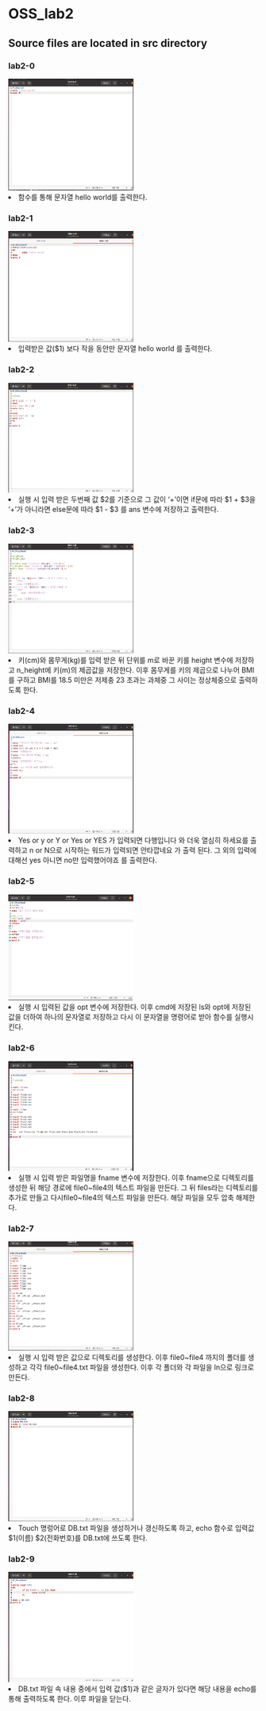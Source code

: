 # OSS_lab2

## Source files are located in src directory

### lab2-0 
<img src="https://github.com/Joong-main/OSS_lab2/blob/main/img/lab2-0%20%EC%BD%94%EB%93%9C.PNG" width="50%" height="50%">
<li>함수를 통해 문자열 hello world를 출력한다.</li>

### lab2-1 
<img src="https://github.com/Joong-main/OSS_lab2/blob/main/img/lab2-1%20%EC%BD%94%EB%93%9C.PNG" width="50%" height="50%">
<li>입력받은 값($1) 보다 작을 동안만 문자열 hello world 를 출력한다.</li>

### lab2-2 
<img src="https://github.com/Joong-main/OSS_lab2/blob/main/img/lab2-2%20%EC%BD%94%EB%93%9C.PNG" width="50%" height="50%">
<li>실행 시 입력 받은 두번째 값 $2를 기준으로 그 값이 ‘+’이면 if문에 따라 $1 + $3을 ‘+’가 아니라면 else문에 따라 $1 - $3 를 ans 변수에 저장하고 출력한다.</li>

### lab2-3 
<img src="https://github.com/Joong-main/OSS_lab2/blob/main/img/lab2-3%20%EC%BD%94%EB%93%9C.PNG" width="50%" height="50%">
<li>키(cm)와 몸무게(kg)를 입력 받은 뒤 단위를 m로 바꾼 키를 height 변수에 저장하고 n_height에 키(m)의 제곱값을 저장한다. 이후 몸무게를 키의 제곱으로 나누어 BMI를 구하고 BMI를 18.5 미만은 저제충 23 초과는 과체중 그 사이는 정상체중으로 출력하도록 한다.</li>

### lab2-4 
<img src="https://github.com/Joong-main/OSS_lab2/blob/main/img/lab2-4%20%EC%BD%94%EB%93%9C.PNG" width="50%" height="50%">
<li> 
Yes or y or Y or Yes or YES 가 입력되면 다행입니다 와 더욱 열심히 하세요를 출력하고 n or N으로 시작하는 워드가 입력되면 안타깝네요 가 출력 된다. 그 외의 입력에 대해선 yes 아니면 no만 입력했어야죠 를 출력한다. 
</li>

### lab2-5 
<img src="https://github.com/Joong-main/OSS_lab2/blob/main/img/lab2-5%20%EC%BD%94%EB%93%9C.PNG" width="50%" height="50%">
<li>실행 시 입력된 값을 opt 변수에 저장한다. 이후 cmd에 저장된 ls와 opt에 저장된 값을 더하여 하나의 문자열로 저장하고 다시 이 문자열을 명령어로 받아 함수를 실행시킨다. </li>

### lab2-6 
<img src="https://github.com/Joong-main/OSS_lab2/blob/main/img/lab2-6%20%EC%BD%94%EB%93%9C.PNG" width="50%" height="50%">
<li>실행 시 입력 받은 파일명을 fname 변수에 저장한다. 이후 fname으로 디렉토리를 생성한 뒤 해당 경로에 file0~file4의 텍스트 파일을 만든다. 그 뒤 files라는 디렉토리를 추가로 만들고 다시file0~file4의 텍스트 파일을 만든다. 해당 파일을 모두 압축 해제한다. </li>

### lab2-7 
<img src="https://github.com/Joong-main/OSS_lab2/blob/main/img/lab2-7%20%EC%BD%94%EB%93%9C.PNG" width="50%" height="50%">
<li>실행 시 입력 받은 값으로 디렉토리를 생성한다. 이후 file0~file4 까지의 폴더를 생성하고 각각 file0~file4.txt 파일을 생성한다. 이후 각 폴더와 각 파일을 ln으로 링크로 만든다.</li>

### lab2-8 
<img src="https://github.com/Joong-main/OSS_lab2/blob/main/img/lab2-8%20%EC%BD%94%EB%93%9C.PNG" width="50%" height="50%">
<li>Touch 명렁어로 DB.txt 파일을 생성하거나 갱신하도록 하고, echo 함수로 입력값 $1(이름) $2(전화번호)를 DB.txt에 쓰도록 한다. </li>

### lab2-9 
<img src="https://github.com/Joong-main/OSS_lab2/blob/main/img/lab2-9%20%EC%BD%94%EB%93%9C.PNG" width="50%" height="50%">
<li>DB.txt 파일 속 내용 중에서 입력 값($1)과 같은 글자가 있다면 해당 내용을 echo를 통해 출력하도록 한다. 이루 파일을 닫는다.</li>
